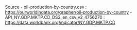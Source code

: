 Source
    - oil-production-by-country.csv : https://ourworldindata.org/grapher/oil-production-by-country
    - API_NY.GDP.MKTP.CD_DS2_en_csv_v2_4756270 : https://data.worldbank.org/indicator/NY.GDP.MKTP.CD